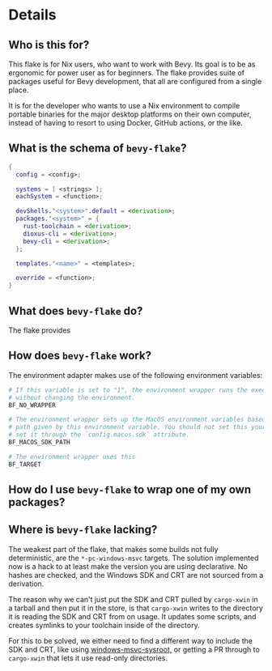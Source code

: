 # Details

## Who is this for?

This flake is for Nix users, who want to work with Bevy. Its goal is to be as
ergonomic for power user as for beginners. The flake provides suite of packages
useful for Bevy development, that all are configured from a single place.

It is for the developer who wants to use a Nix environment to compile portable
binaries for the major desktop platforms on their own computer, instead of
having to resort to using Docker, GitHub actions, or the like.

## What is the schema of `bevy-flake`?

```nix
{
  config = <config>;

  systems = [ <strings> ];
  eachSystem = <function>;

  devShells."<system>".default = <derivation>;
  packages."<system>" = {
    rust-toolchain = <derivation>;
    dioxus-cli = <derivation>;
    bevy-cli = <derivation>;
  };

  templates."<name>" = <templates>;

  override = <function>;
}
```

## What does `bevy-flake` do?

The flake provides 

## How does `bevy-flake` work?

The environment adapter makes use of the following environment variables:

```bash
# If this variable is set to "1", the environment wrapper runs the execPath
# without changing the environment.
BF_NO_WRAPPER 

# The environment wrapper sets up the MacOS environment variables based on the
# path given by this environment variable. You should not set this yourself, but
# set it through the `config.macos.sdk` attribute.
BF_MACOS_SDK_PATH

# The environment wrapper uses this 
BF_TARGET
```


## How do I use `bevy-flake` to wrap one of my own packages?


## Where is `bevy-flake` lacking?

The weakest part of the flake, that makes some builds not fully deterministic,
are the `*-pc-windows-msvc` targets. The solution implemented now is a hack to
at least make the version you are using declarative. No hashes are checked, and
the Windows SDK and CRT are not sourced from a derivation.

The reason why we can't just put the SDK and CRT pulled by `cargo-xwin` in a
tarball and then put it in the store, is that `cargo-xwin` writes to the
directory it is reading the SDK and CRT from on usage. It updates some scripts,
and creates symlinks to your toolchain inside of the directory.

For this to be solved, we either need to find a different way to include the SDK
and CRT, like using [windows-msvc-sysroot,][sysroot] or getting a PR through to
`cargo-xwin` that lets it use read-only directories.

[sysroot]: https://github.com/trcrsired/windows-msvc-sysroot
